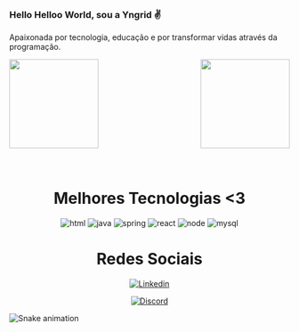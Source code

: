 ### Hello Helloo World, sou a Yngrid ✌️
Apaixonada por tecnologia, educação e por transformar vidas através da programação.

<div>
  
  <img  height="160" src="https://github-readme-stats.vercel.app/api?username=yngridp&show_icons=true&theme=great-gatsby&include_all_commits=true&count_private=true"/>
  <img align="right" height="160" src="https://github-readme-stats.vercel.app/api/top-langs/?username=yngridp&layout=compact&title_color=2AE98C&bg_color=18181B&text_color=FFFFFF&icon_color=2AE98C&height=100)](https://github.com/yngridpr/github-readme-stats"/>
</div>
<br>



<div  align="center"> 
  <div style="display: inline_block"><br>
    <h1 align="center">Melhores Tecnologias <3</h1>
    <img aign="center" alt=html src="https://img.shields.io/badge/HTML5-E34F26?style=for-the-badge&logo=html5&logoColor=white"/>
    <img aign="center" alt=java src="https://img.shields.io/badge/Java-ED8B00?style=for-the-badge&logo=openjdk&logoColor=white"/>
    <img aign="center" alt=spring src="https://img.shields.io/badge/Spring-6DB33F?style=for-the-badge&logo=spring&logoColor=white"/>
    <img aign="center" alt=react src="https://img.shields.io/badge/React-20232A?style=for-the-badge&logo=react&logoColor=61DAFB"/>
    <img aign="center" alt=node src="https://img.shields.io/badge/Node.js-43853D?style=for-the-badge&logo=node.js&logoColor=white"/>
    <img aign="center" alt=mysql src="https://img.shields.io/badge/MySQL-00000F?style=for-the-badge&logo=mysql&logoColor=white"/>
   </div>
   
   
   <h1 align="center">Redes Sociais</h1>
   
   [![Linkedin](https://img.shields.io/badge/LinkedIn-0077B5?style=for-the-badge&logo=linkedin&logoColor=white)](https://www.linkedin.com/in/yngrid-padilha-8ba3601a5/)

   [![Discord](https://img.shields.io/badge/Discord-7289DA?style=for-the-badge&logo=discord&logoColor=white)](https://discord.com/channels/Yngrid%20Padilha#4744)

</div>

![Snake animation](https://github.com/yngridp/yngridp/blob/output/github-contribution-grid-snake.svg)

